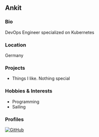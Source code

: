 ## Ankit

### Bio
DevOps Engineer specialized on Kubernetes
 
### Location
Germany

### Projects
- Things I like. Nothing special

### Hobbies & Interests
- Programming
- Sailing

### Profiles
[![GitHub][github-img]](https://github.com/thesolution90)   

<!-- Don't edit the below 2 lines -->
[twitter-img]: https://i.imgur.com/wWzX9uB.png
[github-img]: https://i.imgur.com/9I6NRUm.png

